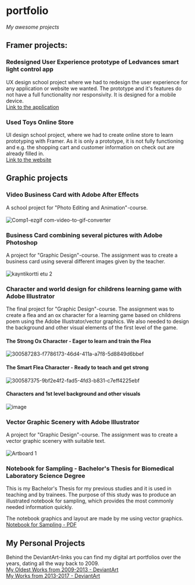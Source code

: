 # portfolio
*My awesome projects*


## Framer projects:
### Redesigned User Experience prototype of Ledvances smart light control app
UX design school project where we had to redesign the user experience for any application or website we wanted.
The prototype and it's features do not have a full functionality nor responsivity. It is designed for a mobile device.  
[Link to the application](https://able-project-072333.framer.app/loading_page)

### Used Toys Online Store
UI design school project, where we had to create online store to learn prototyping with Framer. 
As it is only a prototype, it is not fully functioning and e.g. the shopping cart and customer information on check out are already filled in. <br>
[Link to the website](https://lelujenelamaajh.framer.website/)

## Graphic projects

### Video Business Card with Adobe After Effects
A school project for "Photo Editing and Animation"-course. <br><br>
![Comp1-ezgif com-video-to-gif-converter](https://github.com/Dwenyrr/portfolio/assets/114153293/5d439d74-8372-483f-a230-288866e3e278)
<br>

### Business Card combining several pictures with Adobe Photoshop
A project for "Graphic Design"-course. 
The assignment was to create a business card using several different images given by the teacher.<br><br>
![kayntikortti etu 2](https://github.com/Dwenyrr/portfolio/assets/114153293/817ac281-05cb-4c9b-88ce-26723f5bc9ed)


### Character and world design for childrens learning game with Adobe Illustrator
The final project for "Graphic Design"-course.
The assignment was to create a flea and an ox character for a learning game based on childrens poem using the Adobe Illustrator/vector graphics. 
We also needed to design the background and other visual elements of the first level of the game.
#### The Strong Ox Character - Eager to learn and train the Flea
![300587283-f7786173-46d4-411a-a7f8-5d8849d6bbef](https://github.com/Dwenyrr/portfolio/assets/114153293/eef6a6c3-73cd-4266-8ca0-f248c63bd150)

#### The Smart Flea Character - Ready to teach and get strong
![300587375-9bf2e4f2-fad5-4fd3-b831-c7eff4225ebf](https://github.com/Dwenyrr/portfolio/assets/114153293/ced076b0-5535-443f-b9ce-60cd0b03c7a9)

#### Characters and 1st level background and other visuals
![image](https://github.com/Dwenyrr/portfolio/assets/114153293/12c2aa82-ad34-4c7e-a2a6-d138283d7cc7)

### Vector Graphic Scenery with Adobe Illustrator
A project for "Graphic Design"-course.
The assignment was to create a vector graphic scenery with suitable text. <br><br>
![Artboard 1](https://github.com/Dwenyrr/portfolio/assets/114153293/b37c3d7b-4d7c-41c4-ab1f-ae8a978cd10d)

### Notebook for Sampling - Bachelor's Thesis for Biomedical Laboratory Science Degree
This is my Bachelor's Thesis for my previous studies and it is used in teaching and by trainees. The purpose of this study was to produce
an illustrated notebook for sampling, which provides the most commonly needed information quickly.

The notebook graphics and layout are made by me using vector graphics. <br>
[Notebook for Sampling - PDF](https://www.theseus.fi/bitstream/handle/10024/261291/N%c3%a4ytteenoton%20muistivihko%20-%20Luettava%20versio%202_PDFA.pdf?sequence=4&isAllowed=y)

## My Personal Projects 
Behind the DeviantArt-links you can find my digital art portfolios over the years, dating all the way back to 2009.  
[My Oldest Works from 2009-2013 - DeviantArt](https://www.deviantart.com/kampasimpukka) <br>
[My Works from 2013-2017 - DeviantArt](https://www.deviantart.com/hynnej)


